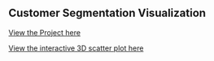 ## Customer Segmentation Visualization

[View the Project here](test.html)

[View the interactive 3D scatter plot here](customer_segmentation.html)
